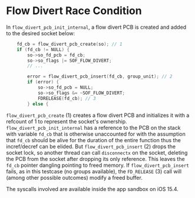 # Flow Divert Race Condition

In `flow_divert_pcb_init_internal`, a flow divert PCB is created and added to the desired socket below:

```c
    fd_cb = flow_divert_pcb_create(so); // 1
    if (fd_cb != NULL) {
        so->so_fd_pcb = fd_cb;
        so->so_flags |= SOF_FLOW_DIVERT;
        // ...

        error = flow_divert_pcb_insert(fd_cb, group_unit); // 2
        if (error) {
            so->so_fd_pcb = NULL;
            so->so_flags &= ~SOF_FLOW_DIVERT;
            FDRELEASE(fd_cb); // 3
        } else {
```

`flow_divert_pcb_create` (1) creates a flow divert PCB and initializes it with a refcount of 1 to represent the socket's ownership. `flow_divert_pcb_init_internal` has a reference to the PCB on the stack with variable `fd_cb` that is otherwise unaccounted for with the assumption that `fd_cb` should be alive for the duration of the entire function thus the incref/decref can be elided. But `flow_divert_pcb_insert` (2) drops the socket lock, so another thread can call `disconnectx` on the socket, deleting the PCB from the socket after dropping its only reference. This leaves the `fd_cb` pointer dangling pointing to freed memory. If `flow_divert_pcb_insert` fails, as in this testcase (no groups available), the `FD_RELEASE` (3) call will (among other possible outcomes) modify a freed buffer.

The syscalls involved are available inside the app sandbox on iOS 15.4.
